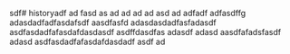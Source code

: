 sdf# historyadf
ad
fasd
as
ad
ad
ad
ad
asd
ad
adfadf
adfasdffg
adasdadfadfasdafsdf
aasdfasfd
adasdasdadfasfadasdf
asdfasdadfafasdafdasdasdf
asdffdasdfas
adasdf
adasd
aasdfafadsfasdf
adasd
asdfasdadfafasdafdasdadf
asdf
ad

